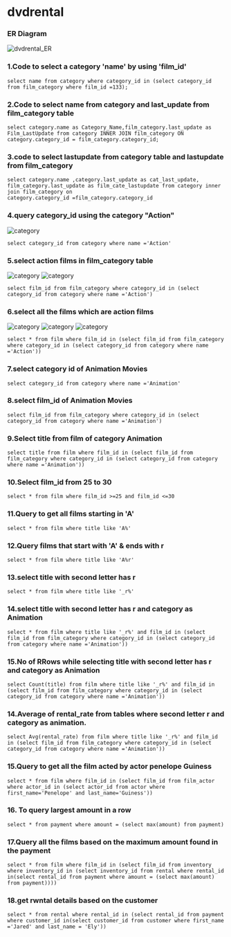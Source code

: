 # dvdrental


### ER Diagram
![dvdrental_ER](dvdrental_ER.jpg)


### 1.Code to select a category 'name' by using 'film_id'
```
select name from category where category_id in (select category_id from film_category where film_id =133);
```

### 2.Code to select name from  category and last_update from film_category table 
```
select category.name as Category_Name,film_category.last_update as Film_LastUpdate from category INNER JOIN film_category ON category.category_id = film_category.category_id;
```
### 3.code to select lastupdate from category table and lastupdate from film_category
```
select category.name ,category.last_update as cat_last_update,
film_category.last_update as film_cate_lastupdate from category inner join film_category on
category.category_id =film_category.category_id
```
### 4.query category_id using the category "Action"
![category](category.jpg)
```
select category_id from category where name ='Action'
```
### 5.select action films in film_category table
![category](category.jpg) ![category](film_category.jpg)
```
select film_id from film_category where category_id in (select category_id from category where name ='Action')
```
### 6.select all the films  which are action films
![category](category.jpg) ![category](film_category.jpg) 
![category](film.jpg)
```
select * from film where film_id in (select film_id from film_category where category_id in (select category_id from category where name ='Action'))
```
### 7.select category id of Animation Movies
```
select category_id from category where name ='Animation'
```
### 8.select film_id of Animation Movies
```
select film_id from film_category where category_id in (select category_id from category where name ='Animation')
```
### 9.Select title from film of category Animation
```
select title from film where film_id in (select film_id from film_category where category_id in (select category_id from category where name ='Animation'))

```
### 10.Select film_id from 25 to 30
```
select * from film where film_id >=25 and film_id <=30 
```
### 11.Query to get all films starting in 'A'
```
select * from film where title like 'A%'
```
### 12.Query films that start with 'A' & ends with r
```
select * from film where title like 'A%r'
```
### 13.select title with second letter has r
```
select * from film where title like '_r%'
```
### 14.select title with second letter has r and category as Animation
```
select * from film where title like '_r%' and film_id in (select film_id from film_category where category_id in (select category_id from category where name ='Animation'))

```
### 15.No of RRows while selecting title with second letter has r and category as Animation 
```
select Count(title) from film where title like '_r%' and film_id in (select film_id from film_category where category_id in (select category_id from category where name ='Animation'))
```
### 14.Average of rental_rate from tables where second letter r and category as animation.
```
select Avg(rental_rate) from film where title like '_r%' and film_id in (select film_id from film_category where category_id in (select category_id from category where name ='Animation'))
```
### 15.Query to get all the film acted by actor penelope Guiness
```
select * from film where film_id in (select film_id from film_actor where actor_id in (select actor_id from actor where first_name='Penelope' and last_name='Guiness'))
```
### 16. To query largest amount in a row
```
select * from payment where amount = (select max(amount) from payment)
```
### 17.Query all the films based on the maximum amount found in the payment
```
select * from film where film_id in (select film_id from inventory where inventory_id in (select inventory_id from rental where rental_id in(select rental_id from payment where amount = (select max(amount) from payment))))
```
### 18.get rwntal details based on the customer
```
select * from rental where rental_id in (select rental_id from payment where customer_id in(select customer_id from customer where first_name ='Jared' and last_name = 'Ely'))
```

